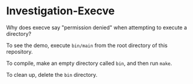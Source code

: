 # Investigation-Execve
Why does execve say "permission denied" when attempting to execute a directory?

To see the demo, execute `bin/main` from the root directory of this repository.

To compile, make an empty directory called `bin`, and then run `make`.

To clean up, delete the `bin` directory.
